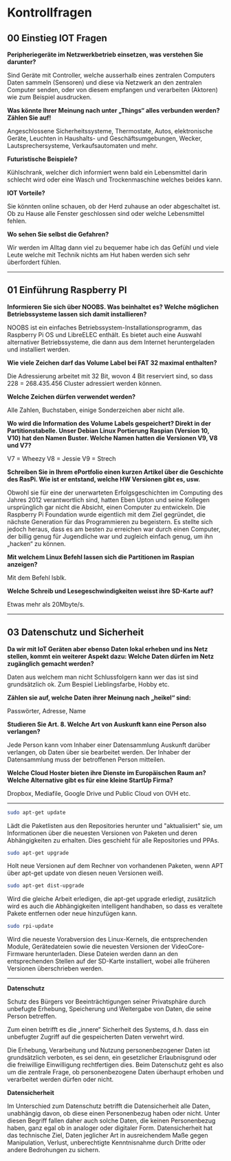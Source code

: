 # Kontrollfragen
## 00 Einstieg IOT Fragen

**Peripheriegeräte im Netzwerkbetrieb einsetzen, was verstehen Sie darunter?**  

Sind Geräte mit Controller, welche ausserhalb eines  zentralen  Computers Daten sammeln (Sensoren) und diese via Netzwerk an den  zentralen  Computer  senden,  oder  von diesem  empfangen  und verarbeiten (Aktoren) wie zum Beispiel ausdrucken.  

**Was könnte Ihrer Meinung nach unter „Things“ alles verbunden werden? Zählen Sie auf!**  

Angeschlossene Sicherheitssysteme, Thermostate, Autos, elektronische Geräte, Leuchten in Haushalts- und Geschäftsumgebungen, Wecker, Lautsprechersysteme, Verkaufsautomaten und mehr.  

**Futuristische Beispiele?**  

Kühlschrank, welcher dich informiert wenn bald ein Lebensmittel darin schlecht wird oder eine Wasch und Trockenmaschine welches beides kann.  

**IOT Vorteile?**  

Sie könnten online schauen, ob der Herd zuhause an oder abgeschaltet ist. Ob zu Hause alle Fenster geschlossen sind oder welche Lebensmittel fehlen.

**Wo sehen Sie selbst die Gefahren?**

Wir werden im Alltag dann viel zu bequemer habe ich das Gefühl und viele Leute welche mit Technik nichts am Hut haben werden sich sehr überfordert fühlen.

---
## 01 Einführung Raspberry PI

**Informieren Sie sich über NOOBS. Was beinhaltet es? Welche möglichen Betriebssysteme lassen sich damit installieren?**

NOOBS ist ein einfaches Betriebssystem-Installationsprogramm, das Raspberry Pi OS und LibreELEC enthält. Es bietet auch eine Auswahl alternativer Betriebssysteme, die dann aus dem Internet heruntergeladen und installiert werden. 

**Wie viele Zeichen darf das Volume Label bei FAT 32 maximal enthalten?**

Die Adressierung arbeitet mit 32 Bit, wovon 4 Bit reserviert sind, so dass 228 = 268.435.456 Cluster adressiert werden können.

**Welche Zeichen dürfen verwendet werden?**

Alle Zahlen, Buchstaben, einige Sonderzeichen aber nicht alle.

**Wo wird die Information des Volume Labels gespeichert?
Direkt in der Partitionstabelle.
Unser Debian Linux Portierung Raspian (Version 10, V10) hat den Namen Buster. Welche Namen hatten die Versionen V9, V8 und V7?**  

V7 = Wheezy
V8 = Jessie
V9 = Strech

**Schreiben Sie in Ihrem ePortfolio einen kurzen Artikel über die Geschichte des RasPi. Wie ist 
er entstand, welche HW Versionen gibt es, usw.** 

Obwohl sie für eine der unerwarteten Erfolgsgeschichten im Computing des Jahres 2012 verantwortlich sind, hatten Eben Upton und seine Kollegen ursprünglich gar nicht die Absicht, einen Computer zu entwickeln. Die Raspberry Pi Foundation wurde eigentlich mit dem Ziel gegründet, die nächste Generation für das Programmieren zu begeistern. Es stellte sich jedoch heraus, dass es am besten zu erreichen war durch einen Computer, der billig genug für Jugendliche war und zugleich einfach genug, um ihn „hacken“ zu können. 

**Mit welchem Linux Befehl lassen sich die Partitionen im Raspian anzeigen?**

Mit dem Befehl lsblk.

**Welche Schreib und Lesegeschwindigkeiten weisst ihre SD-Karte auf?**

Etwas mehr als 20Mbyte/s.

---  
## 03 Datenschutz und Sicherheit

**Da  wir  mit  IoT Geräten  aber  ebenso  Daten  lokal  erheben  und  ins  Netz  stellen,  kommt  ein 
weiterer Aspekt dazu: Welche Daten dürfen im Netz zugänglich gemacht werden?**

Daten aus welchem man nicht Schlussfolgern kann wer das ist sind grundsätzlich ok. Zum Bespiel Lieblingsfarbe, Hobby etc.

**Zählen sie auf, welche Daten ihrer Meinung nach „heikel“ sind:**

Passwörter, Adresse, Name

**Studieren Sie Art. 8.
Welche Art von Auskunft kann eine Person also verlangen?**

Jede Person kann vom Inhaber einer Datensammlung Auskunft darüber verlangen, 
ob Daten über sie bearbeitet werden. 
Der Inhaber der Datensammlung muss der betroffenen Person mitteilen.

**Welche Cloud Hoster bieten ihre Dienste im Europäischen Raum an? 
Welche Alternative gibt es für eine kleine StartUp Firma?**

Dropbox, Mediafile, Google Drive und Public Cloud von OVH etc.

---
```bash
sudo apt-get update
``` 	

Lädt die Paketlisten aus den Repositories herunter und "aktualisiert" sie, um Informationen über die neuesten Versionen von Paketen und deren Abhängigkeiten zu erhalten. Dies geschieht für alle Repositories und PPAs.

```bash
sudo apt-get upgrade
```

Holt neue Versionen auf dem Rechner von vorhandenen Paketen, wenn APT über apt-get update von diesen neuen Versionen weiß.

```bash
sudo apt-get dist-upgrade
```

Wird die gleiche Arbeit erledigen, die apt-get upgrade erledigt, zusätzlich wird es auch die Abhängigkeiten intelligent handhaben, so dass es veraltete Pakete entfernen oder neue hinzufügen kann.

```bash
sudo rpi-update
```

Wird die neueste Vorabversion des Linux-Kernels, die entsprechenden Module, Gerätedateien sowie die neuesten Versionen der VideoCore-Firmware herunterladen. Diese Dateien werden dann an den entsprechenden Stellen auf der SD-Karte installiert, wobei alle früheren Versionen überschrieben werden.

---
**Datenschutz**

Schutz  des  Bürgers  vor  Beeinträchtigungen  seiner  Privatsphäre  durch  unbefugte  Erhebung, Speicherung und Weitergabe von Daten, die seine Person betreffen. 

Zum einen betrifft es die „innere“ Sicherheit des Systems, d.h. dass ein unbefugter Zugriff auf die gespeicherten Daten verwehrt wird.

Die Erhebung, Verarbeitung und Nutzung personenbezogener Daten ist grundsätzlich verboten, es sei denn, ein gesetzlicher Erlaubnisgrund oder die freiwillige Einwilligung rechtfertigen dies. Beim Datenschutz geht es also um die zentrale Frage, ob personenbezogene Daten überhaupt erhoben und verarbeitet werden dürfen oder nicht.


**Datensicherheit**

Im Unterschied zum Datenschutz betrifft die Datensicherheit alle Daten, unabhängig davon, ob diese einen Personenbezug haben oder nicht. Unter diesen Begriff fallen daher auch solche Daten, die keinen Personenbezug haben, ganz egal ob in analoger oder digitaler Form. 
Datensicherheit hat das technische Ziel, Daten jeglicher Art in ausreichendem Maße gegen Manipulation, Verlust, unberechtigte Kenntnisnahme durch Dritte oder andere Bedrohungen zu sichern.


